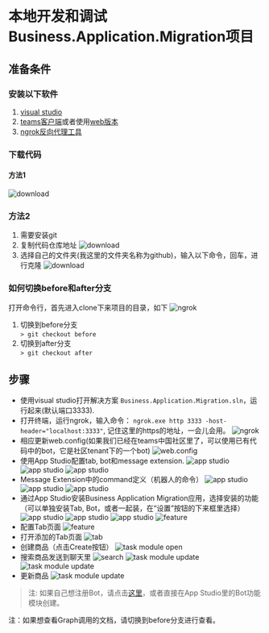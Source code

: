 # 本地开发和调试Business.Application.Migration项目

## 准备条件

### 安装以下软件

1. [visual studio](https://visualstudio.microsoft.com/downloads)
2. [teams客户端](https://products.office.com/en-US/microsoft-teams/group-chat-software)或者使用[web版本](https://teams.microsoft.com/)
3. [ngrok反向代理工具](https://ngrok.com/)

### 下载代码

#### 方法1

![download](images/download_code.png)

### 方法2  

1. 需要安装git  
2. 复制代码仓库地址
![download](images/clone_code_copy_url.png)
3. 选择自己的文件夹(我这里的文件夹名称为github)，输入以下命令，回车，进行克隆
![download](images/clone_code_clone.png)

### 如何切换before和after分支

打开命令行，首先进入clone下来项目的目录，如下
![ngrok](images/checkout_branch.png)

1. 切换到before分支  
`> git checkout before`
2. 切换到after分支  
`> git checkout after`

## 步骤

- 使用visual studio打开解决方案 `Business.Application.Migration.sln`，运行起来(默认端口3333).
- 打开终端，运行ngrok，输入命令： `ngrok.exe http 3333 -host-header="localhost:3333"`, 记住这里的https的地址，一会儿会用。
![ngrok](images/ngrok_running.png)
- 相应更新web.config(如果我们已经在teams中国社区里了，可以使用已有代码中的bot，它是社区tenant下的一个bot)
![web.config](images/vs_config.png)
- 使用App Studio配置tab, bot和message extension.
![app studio](images/config_tab_host.png)
![app studio](images/config_bot_host.png)
![app studio](images/config_msg_extension.png)
- Message Extension中的command定义（机器人的命令）
![app studio](images/msg_extension_addcmd1.png)
![app studio](images/msg_extension_addcmd2.png)
![app studio](images/msg_extension_addcmd3.png)
- 通过App Studio安装Business Application Migration应用，选择安装的功能（可以单独安装Tab, Bot，或者一起装，在“设置”按钮的下来框里选择）
![app studio](images/install_app_studio1.png)
![app studio](images/install_app_studio2.png)
![app studio](images/install_app_studio3.png)
![feature](images/install_feature.png)
- 配置Tab页面
![feature](images/install_configure_page.png)
- 打开添加的Tab页面
![tab](images/installed_tab.png)
- 创建商品（点击Create按钮）
![task module open](images/task_module_open.png)
- 搜索商品发送到聊天里
![search](images/msg_extension_search1.png)
![task module update](images/msg_extension_search2.png)
![task module update](images/msg_extension_search3.png)
- 更新商品
![task module update](images/task_module_update.png)

> 注: 如果自己想注册Bot，请点击[这里](https://docs.microsoft.com/en-us/microsoftteams/platform/concepts/bots/bots-create)，或者直接在App Studio里的Bot功能模块创建。

注：如果想查看Graph调用的文档，请切换到before分支进行查看。